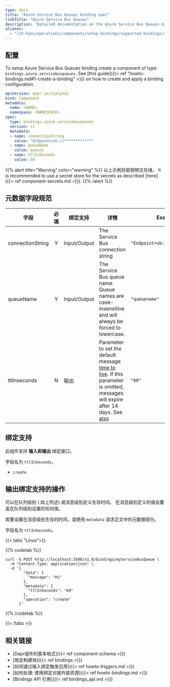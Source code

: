 ```yaml
---
type: docs
title: "Azure Service Bus Queues binding spec"
linkTitle: "Azure Service Bus Queues"
description: "Detailed documentation on the Azure Service Bus Queues binding component"
aliases:
  - "/zh-hans/operations/components/setup-bindings/supported-bindings/servicebusqueues/"
---
```


## 配置

To setup Azure Service Bus Queues binding create a component of type `bindings.azure.servicebusqueues`. See [this guide]({{< ref "howto-bindings.md#1-create-a-binding" >}}) on how to create and apply a binding configuration.

```yaml
apiVersion: dapr.io/v1alpha1
kind: Component
metadata:
  name: <NAME>
  namespace: <NAMESPACE>
spec:
  type: bindings.azure.servicebusqueues
  version: v1
  metadata:
  - name: connectionString
    value: "Endpoint=sb://************"
  - name: queueName
    value: queue1
  - name: ttlInSeconds
    value: 60
```

{{% alert title="Warning" color="warning" %}}
以上示例将密钥明文存储， It is recommended to use a secret store for the secrets as described [here]({{< ref component-secrets.md >}}).
{{% /alert %}}

## 元数据字段规范

| 字段               | 必填 | 绑定支持         | 详情                                                                                                                                                                                                                                          | Example                        |
| ---------------- |:--:| ------------ | ------------------------------------------------------------------------------------------------------------------------------------------------------------------------------------------------------------------------------------------- | ------------------------------ |
| connectionString | Y  | Input/Output | The Service Bus connection string                                                                                                                                                                                                           | `"Endpoint=sb://************"` |
| queueName        | Y  | Input/Output | The Service Bus queue name. Queue names are case-insensitive and will always be forced to lowercase.                                                                                                                                        | `"queuename"`                  |
| ttlInseconds     | N  | 输出           | Parameter to set the default message [time to live](https://docs.microsoft.com/azure/service-bus-messaging/message-expiration). If this parameter is omitted, messages will expire after 14 days. See [also](#specifying-a-ttl-per-message) | `"60"`                         |

## 绑定支持

此组件支持 **输入和输出** 绑定接口。

字段名为 `ttlInSeconds`。

- `create`

## 输出绑定支持的操作

可以在队列级别 ( 如上所述) 或消息级别定义生存时间。 在消息级别定义的值会覆盖在队列级别设置的任何值。

若要设置在消息级别生存的时间，请使用 `metadata` 请求正文中的元数据部分。

字段名为 `ttlInSeconds`。

{{< tabs "Linux">}}

{{% codetab %}}

```shell
curl -X POST http://localhost:3500/v1.0/bindings/myServiceBusQueue \
  -H "Content-Type: application/json" \
  -d '{
        "data": {
          "message": "Hi"
        },
        "metadata": {
          "ttlInSeconds": "60"
        },
        "operation": "create"
      }'
```
{{% /codetab %}}

{{< /tabs >}}

## 相关链接

- [Dapr组件的基本格式]({{< ref component-schema >}})
- [绑定构建块]({{< ref bindings >}})
- [如何通过输入绑定触发应用]({{< ref howto-triggers.md >}})
- [如何处理: 使用绑定对接外部资源]({{< ref howto-bindings.md >}})
- [Bindings API 引用]({{< ref bindings_api.md >}})
